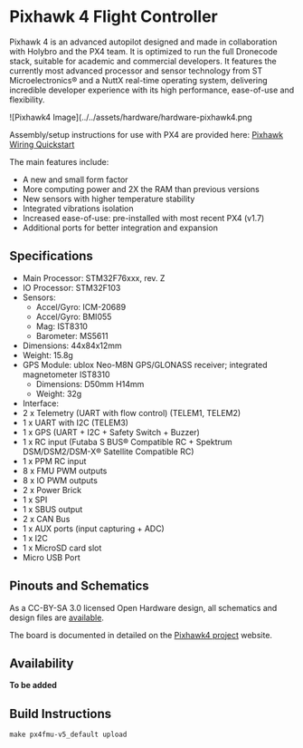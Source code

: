 # Pixhawk 4 Flight Controller

Pixhawk 4 is an advanced autopilot designed and made in collaboration with Holybro and the PX4 team.
It is optimized to run the full Dronecode stack, suitable for academic and commercial developers.
It features the currently most advanced processor and sensor technology from ST Microelectronics® and a NuttX
real-time operating system, delivering incredible developer experience with its high performance, ease-of-use and flexibility.

![Pixhawk4 Image](../../assets/hardware/hardware-pixhawk4.png

Assembly/setup instructions for use with PX4 are provided here: [Pixhawk Wiring Quickstart](../assembly/quick_start_pixhawk4.md)


The main features include:

* A new and small form factor
* More computing power and 2X the RAM than previous versions
* New sensors with higher temperature stability
* Integrated vibrations isolation
* Increased ease-of-use: pre-installed with most recent PX4 (v1.7)
* Additional ports for better integration and expansion

## Specifications

* Main Processor: STM32F76xxx, rev. Z
* IO Processor: STM32F103 
* Sensors:
  * Accel/Gyro: ICM-20689
  * Accel/Gyro: BMI055
  * Mag: IST8310
  * Barometer: MS5611
* Dimensions: 44x84x12mm
* Weight: 15.8g
* GPS Module: ublox Neo-M8N GPS/GLONASS receiver; integrated magnetometer IST8310
  * Dimensions: D50mm H14mm
  * Weight: 32g
* Interface:
* 2 x Telemetry (UART with flow control) (TELEM1, TELEM2)
* 1 x UART with I2C (TELEM3)
* 1 x GPS (UART + I2C + Safety Switch + Buzzer)
* 1 x RC input (Futaba S BUS® Compatible RC + Spektrum DSM/DSM2/DSM-X® Satellite Compatible RC)
* 1 x PPM RC input
* 8 x FMU PWM outputs
* 8 x IO PWM outputs
* 2 x Power Brick
* 1 x SPI
* 1 x SBUS output
* 2 x CAN Bus
* 1 x AUX ports (input capturing + ADC)
* 1 x I2C
* 1 x MicroSD card slot
* Micro USB Port


## Pinouts and Schematics

As a CC-BY-SA 3.0 licensed Open Hardware design, all schematics and design files are [available](https://github.com/PX4/Hardware). 

The board is documented in detailed on the [Pixhawk4 project](https://pixhawk.org/modules/pixhawk4) website.


## Availability

**To be added**

## Build Instructions

`make px4fmu-v5_default upload`

